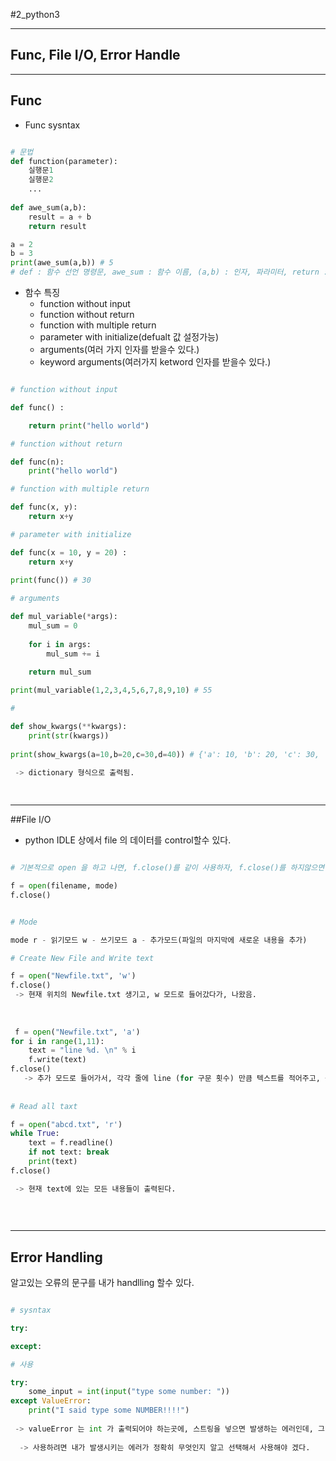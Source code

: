 #2_python3 

---

## Func, File I/O, Error Handle

---

## Func 

 - Func sysntax

```python

# 문법 
def function(parameter):
	실행문1
	실행문2
	... 
	
def awe_sum(a,b):  
	result = a + b
    return result

a = 2
b = 3
print(awe_sum(a,b)) # 5
# def : 함수 선언 명령문, awe_sum : 함수 이름, (a,b) : 인자, 파라미터, return : 반환값


```

 - 함수 특징
 	 - function without input 
 	 - function without return
 	 - function with multiple return
 	 - parameter with initialize(defualt 값 설정가능)
 	 - arguments(여러 가지 인자를 받을수 있다.)
 	 - keyword arguments(여러가지 ketword 인자를 받을수 있다.)


```python

# function without input 

def func() :

	return print("hello world")

# function without return

def func(n):
	print("hello world")

# function with multiple return

def func(x, y):
	return x+y

# parameter with initialize

def func(x = 10, y = 20) :
	return x+y
	
print(func()) # 30

# arguments

def mul_variable(*args):
    mul_sum = 0
    
    for i in args:
        mul_sum += i
        
    return mul_sum

print(mul_variable(1,2,3,4,5,6,7,8,9,10) # 55  

#

def show_kwargs(**kwargs):
    print(str(kwargs))
    
print(show_kwargs(a=10,b=20,c=30,d=40)) # {'a': 10, 'b': 20, 'c': 30, 'd': 40}

 -> dictionary 형식으로 출력됨.
  
	

```

---

##File I/O

 - python IDLE 상에서 file 의 데이터를 control할수 있다.
 

```python

# 기본적으로 open 을 하고 나면, f.close()를 같이 사용하자, f.close()를 하지않으면 지속 적으로 리소스를 갉아 먹는다.

f = open(filename, mode)
f.close()


# Mode 

mode r - 읽기모드 w - 쓰기모드 a - 추가모드(파일의 마지막에 새로운 내용을 추가)

# Create New File and Write text

f = open("Newfile.txt", 'w')
f.close()
 -> 현재 위치의 Newfile.txt 생기고, w 모드로 들어갔다가, 나왔음.
 
 
 
 f = open("Newfile.txt", 'a')
for i in range(1,11):
    text = "line %d. \n" % i
    f.write(text)
f.close()
   -> 추가 모드로 들어가서, 각각 줄에 line (for 구문 횟수) 만큼 텍스트를 적어주고, 종료함
   
   
# Read all taxt

f = open("abcd.txt", 'r')
while True:
    text = f.readline()
    if not text: break
    print(text)
f.close()

 -> 현재 text에 있는 모든 내용들이 출력된다. 
 
   
  
```



---

## Error Handling 

알고있는 오류의 문구를 내가 handlling 할수 있다. 

```python

# sysntax

try:

except:

# 사용

try:
    some_input = int(input("type some number: "))
except ValueError:
    print("I said type some NUMBER!!!!")
    
 -> valueError 는 int 가 출력되어야 하는곳에, 스트링을 넣으면 발생하는 에러인데, 그 에러문구를 수정했음. error 을 발생시키면, I said ty~ 으로 에러메세지가 출력된다.
 
  -> 사용하려면 내가 발생시키는 에러가 정확히 무엇인지 알고 선택해서 사용해야 겠다.




```

